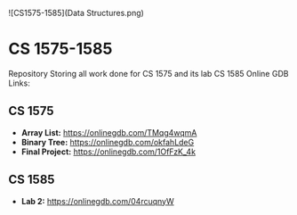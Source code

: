 ![CS1575-1585](Data Structures.png)
# CS 1575-1585
Repository Storing all work done for CS 1575 and its lab CS 1585
Online GDB Links:


## CS 1575
- __Array List:__ https://onlinegdb.com/TMqg4wqmA
- __Binary Tree:__ https://onlinegdb.com/okfahLdeG
- __Final Project:__ https://onlinegdb.com/1OfFzK_4k



## CS 1585
- __Lab 2:__ https://onlinegdb.com/04rcuqnyW
